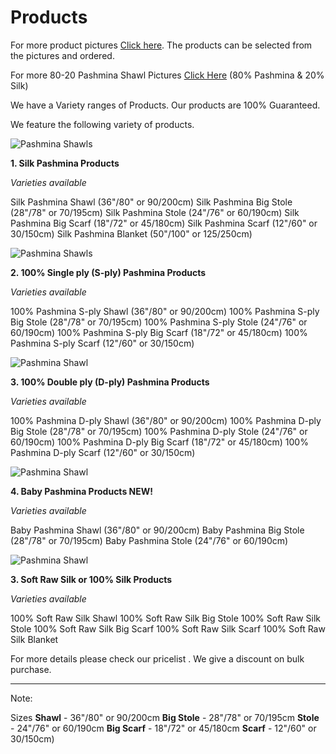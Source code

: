 # Products

For more product pictures [Click here](http://photobucket.com/pashmina). The products can be selected from the pictures and ordered. 

For more 80-20 Pashmina Shawl Pictures [Click Here](http://s299.photobucket.com/albums/mm292/tetrade/80-20%20Pashmina/) (80% Pashmina & 20% Silk)

We have a Variety ranges of Products. Our products are 100% Guaranteed.

We feature the following variety of products.

![Pashmina Shawls](http://www.tetrade.com.np/images/pash1.jpg)

__1. Silk Pashmina Products__

_Varieties available_

Silk Pashmina Shawl (36"/80" or 90/200cm)
Silk Pashmina Big Stole (28"/78" or 70/195cm)
Silk Pashmina Stole (24"/76" or 60/190cm)
Silk Pashmina Big Scarf (18"/72" or 45/180cm)
Silk Pashmina Scarf (12"/60" or 30/150cm)
Silk Pashmina Blanket (50"/100" or 125/250cm)

![Pashmina Shawls](http://www.tetrade.com.np/images/pash2.jpg)

__2. 100% Single ply (S-ply) Pashmina Products__

_Varieties available_

100% Pashmina S-ply Shawl  (36"/80" or 90/200cm)
100% Pashmina S-ply Big Stole (28"/78" or 70/195cm)
100% Pashmina S-ply Stole (24"/76" or 60/190cm)
100% Pashmina S-ply Big Scarf (18"/72" or 45/180cm)
100% Pashmina S-ply Scarf (12"/60" or 30/150cm)

![Pashmina Shawl](http://www.tetrade.com.np/images/pash3.jpg)

__3. 100% Double ply (D-ply) Pashmina Products__

_Varieties available_

100% Pashmina D-ply Shawl  (36"/80" or 90/200cm)
100% Pashmina D-ply Big Stole (28"/78" or 70/195cm)
100% Pashmina D-ply Stole (24"/76" or 60/190cm)
100% Pashmina D-ply Big Scarf (18"/72" or 45/180cm)
100% Pashmina D-ply Scarf (12"/60" or 30/150cm)

![Pashmina Shawl](http://www.tetrade.com.np/images/pash5.jpg)

__4. Baby Pashmina Products NEW!__

_Varieties available_

Baby Pashmina Shawl (36"/80" or 90/200cm)
Baby Pashmina Big Stole (28"/78" or 70/195cm)
Baby Pashmina Stole (24"/76" or 60/190cm)

![Pashmina Shawl](http://www.tetrade.com.np/images/pash4.jpg)

__3. Soft Raw Silk or 100% Silk Products__

_Varieties available_

100% Soft Raw Silk Shawl
100% Soft Raw Silk Big Stole
100% Soft Raw Silk Stole
100% Soft Raw Silk Big Scarf
100% Soft Raw Silk Scarf
100% Soft Raw Silk Blanket

For more details please check our pricelist . We give a discount on bulk purchase.

***
Note: 

Sizes
__Shawl__ - 36"/80" or 90/200cm
__Big Stole__ - 28"/78" or 70/195cm
__Stole__ - 24"/76" or 60/190cm
__Big Scarf__ - 18"/72" or 45/180cm
__Scarf__ - 12"/60" or 30/150cm) 
